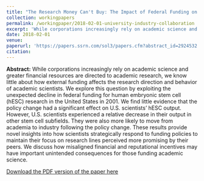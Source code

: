 ```yaml
---
title: "The Research Money Can't Buy: The Impact of Federal Funding on Scientists' Research Behavior"
collection: workingpapers
permalink: /workingpaper/2018-02-01-university-industry-collaboration
excerpt: 'While corporations increasingly rely on academic science and greater financial resources are directed to academic research, we know little about how external funding affects the research direction and behavior of academic scientists. We explore this question by exploiting the unexpected decline in federal funding for human embryonic stem cell (hESC) research in the United States in 2001. We find little evidence that the policy change had a significant effect on U.S. scientists’ hESC output. However, U.S. scientists experienced a relative decrease in their output in other stem cell subfields. They were also more likely to move from academia to industry following the policy change...'
date: 2018-02-01
venue: 
paperurl: 'https://papers.ssrn.com/sol3/papers.cfm?abstract_id=2924532'
citation:
---
```

<b>Abstract:</b> While corporations increasingly rely on academic science and greater financial resources are directed to academic research, we know little about how external funding affects the research direction and behavior of academic scientists. We explore this question by exploiting the unexpected decline in federal funding for human embryonic stem cell (hESC) research in the United States in 2001. We find little evidence that the policy change had a significant effect on U.S. scientists’ hESC output. However, U.S. scientists experienced a relative decrease in their output in other stem cell subfields. They were also more likely to move from academia to industry following the policy change. These results provide novel insights into how scientists strategically respond to funding policies to maintain their focus on research lines perceived more promising by their peers. We discuss how misaligned financial and reputational incentives may have important unintended consequences for those funding academic science.

[Download the PDF version of the paper here](https://papers.ssrn.com/sol3/papers.cfm?abstract_id=2924532)
